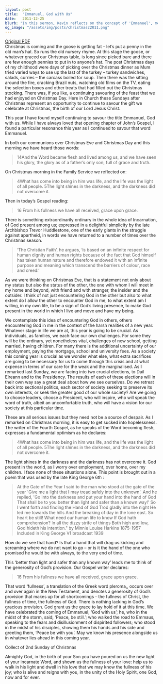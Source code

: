 ```yaml
---
layout: post
title:  "Emmanuel, God with Us"
date:   2011-12-25
blurb: "In this sermon, Kevin reflects on the concept of 'Emmanuel', meaning 'God with us', and how it resonates especially during the Christmas season. He discusses the idea of encountering God in others and allowing others to encounter God in us. Despite the challenges and uncertainties of the new year, he emphasizes the presence of God in our lives and the hope it brings."
og_image: "/assets/img/posts/christmas22011.png"
---
```

[Original PDF](/assets/pdf/christmas22011.pdf)    
Christmas is coming and the goose is getting fat – let’s put a penny in the old man’s hat. So runs the old nursery rhyme. At this stage the goose, or whatever graced our Christmas table, is long since picked bare and there are few enough pennies to put in to anyone’s hat. The post Christmas days of my childhood were days of picking over the Christmas dinner as Mum tried varied ways to use up the last of the turkey – turkey sandwiches, salads, curries – the carcass boiled for soup. Then there was the sitting around the fire, cracking Brazil nuts, watching old films on the TV, eating the selection boxes and other treats that had filled out the Christmas stocking. There was, if you like, a continuing savouring of the feast that we had enjoyed on Christmas Day. Here in Church these Sundays after Christmas represent an opportunity to continue to savour the gift we celebrate at Christmas, the birth of our Lord Jesus Christ.

This year I have found myself continuing to savour the title Emmanuel, God with us. While I have always loved that opening chapter of John’s Gospel, I found a particular resonance this year as I continued to savour that word Emmanuel.

In both our communions over Christmas Eve and Christmas Day and this morning we have heard those words:

> 14And the Word became flesh and lived among us, and we have seen his glory, the glory as of a father’s only son, full of grace and truth.

On Christmas morning in the Family Service we reflected on:

> 4What has come into being in him was life, and the life was the light of all people. 5The light shines in the darkness, and the darkness did not overcome it.

Then in today’s Gospel reading:

> 16 From his fullness we have all received, grace upon grace.

There is something extraordinarily ordinary in the whole idea of Incarnation, of God present among us; expressed in a delightful simplicity by the late Archbishop Trevor Huddlestone, one of the early giants in the struggle against apartheid, in words we have returned to a number of times over the Christmas season.

> ‘The Christian Faith’, he argues, ‘is based on an infinite respect for human dignity and human rights because of the fact that God himself has taken human nature and therefore endowed it with an infinite purpose and meaning which transcend the barriers of colour, race and creed.’

As we were thinking on Christmas Eve, that is a statement not only about my status but also the status of the other, the one with whom I will meet in my home and beyond, with friend and with stranger, the insider and the outsider. I think of not just encountering God in the other but also to what extent do I allow the other to encounter God in me, to what extent am I willing, in my own life, to be a sign of God’s living presence, to make God present in the world in which I live and move and have my being.

We contemplate this idea of encountering God in others, others encountering God in me in the context of the harsh realities of a new year. Whatever stage in life we are at, this year is going to be crucial. As individuals, as families, we each face our own challenges. For some they will be the ordinary, yet nonetheless vital, challenges of new school, getting married, having children. For many there is the additional uncertainty of our employment, paying the mortgage, school and university fees. As a society this coming year is crucial as we wonder what else, what extra sacrifices are going to be necessary for us to come through this crisis and at what expense in terms of our care for the weak and the marginalised. As I remarked last Sunday, we are facing into two crucial elections, to Dail Eireann and to the Presidency. The results of each of these elections will in their own way say a great deal about how we see ourselves. Do we retreat back into sectional politics, each sector of society seeking to preserve its own interests, or seek the greater good of our whole society? Are we going to choose leaders, choose a President, who will inspire, who will speak the word of truth, albeit an uncomfortable truth, who will have a vision for our society at this particular time.

These are all serious issues but they need not be a source of despair. As I remarked on Christmas morning, it is easy to get sucked into hopelessness. The writer of the Fourth Gospel, as he speaks of the Word becoming flesh, expresses a fundamental optimism as he declares:

> 4What has come into being in him was life, and the life was the light of all people. 5The light shines in the darkness, and the darkness did not overcome it.

The light shines in the darkness and the darkness has not overcome it. God present in the world, as I worry over employment, over home, over my children. I face none of these situations alone. This point is brought out in a poem that was used by the late King George 6th :

> At the Gate of the Year
I said to the man who stood at the gate of the year
'Give me a light that I may tread safely into the unknown.'
And he replied,
'Go into the darkness and put your hand into the hand of God
That shall be to you better than light and safer than a known way!'
So I went forth and finding the Hand of God
Trod gladly into the night
He led me towards the hills
And the breaking of day in the lone east.
So heart be still!
What need our human life to know
If God hath comprehension?
In all the dizzy strife of things
Both high and low,
God hideth his intention."
by Minnie Louise Harkins 1875-1957
Included in King George V1 broadcast 1939

How do we see that hand? Is that a hand that will drag us kicking and screaming where we do not want to go – or is it the hand of the one who promised he would be with always, to the very end of time.

This ‘better than light and safer than any known way’ leads me to think of the generosity of God’s provision. Our Gospel writer declares:

> 16 From his fullness we have all received, grace upon grace.

That word ‘fullness’, a translation of the Greek word pleroma,, occurs over and over again in the New Testament, and denotes a generosity of God’s provision that makes up for all shortcomings – the fullness of Christ, the fullness of time, the fullness of God. There is nothing lacking in God’s gracious provision. God grant us the grace to lay hold of it at this time. We have celebrated the coming of Emmanuel, ‘God with us’; he, who in the midst of the storm, said, ‘Peace, be still.’; who walked the road to Emmaus, speaking to the fears and disillusionment of dispirited followers; who stood in the midst of his disciples, showing them his hands and his side and greeting them, ‘Peace be with you’. May we know his presence alongside us in whatever lies ahead in this coming year.

Collect of 2nd Sunday of Christmas

Almighty God,
in the birth of your Son
you have poured on us the new light of your incarnate Word,
and shown us the fullness of your love:
help us to walk in his light and dwell in his love
that we may know the fullness of his joy;
who is alive and reigns with you,
in the unity of the Holy Spirit,
one God, now and for ever.
